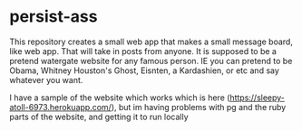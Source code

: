 persist-ass
===========

This repository creates a small web app that makes a small message board, like web app. 
That will take in posts from anyone. 
It is supposed to be a pretend watergate website for any famous person. 
IE you can pretend to be Obama, Whitney Houston's Ghost, Eisnten, a Kardashien, or etc and say whatever you want. 

I have a sample of the website which works which is here (https://sleepy-atoll-6973.herokuapp.com/), but im having problems with pg and the ruby parts of the website, and getting it to run locally
